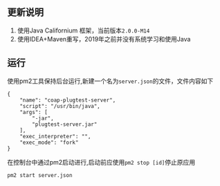 ## 更新说明
1. 使用Java Californium 框架，当前版本`2.0.0-M14`
2. 使用IDEA+Maven重写，2019年之前并没有系统学习和使用Java

## 运行
使用pm2工具保持后台运行,新建一个名为`server.json`的文件，文件内容如下
```
{
    "name": "coap-plugtest-server",
    "script": "/usr/bin/java",
    "args": [
        "-jar",
        "plugtest-server.jar"
    ],
    "exec_interpreter": "",
    "exec_mode": "fork"
}
```
在控制台中通过pm2启动进行,启动前应使用`pm2 stop [id]`停止原应用
```
pm2 start server.json
```
